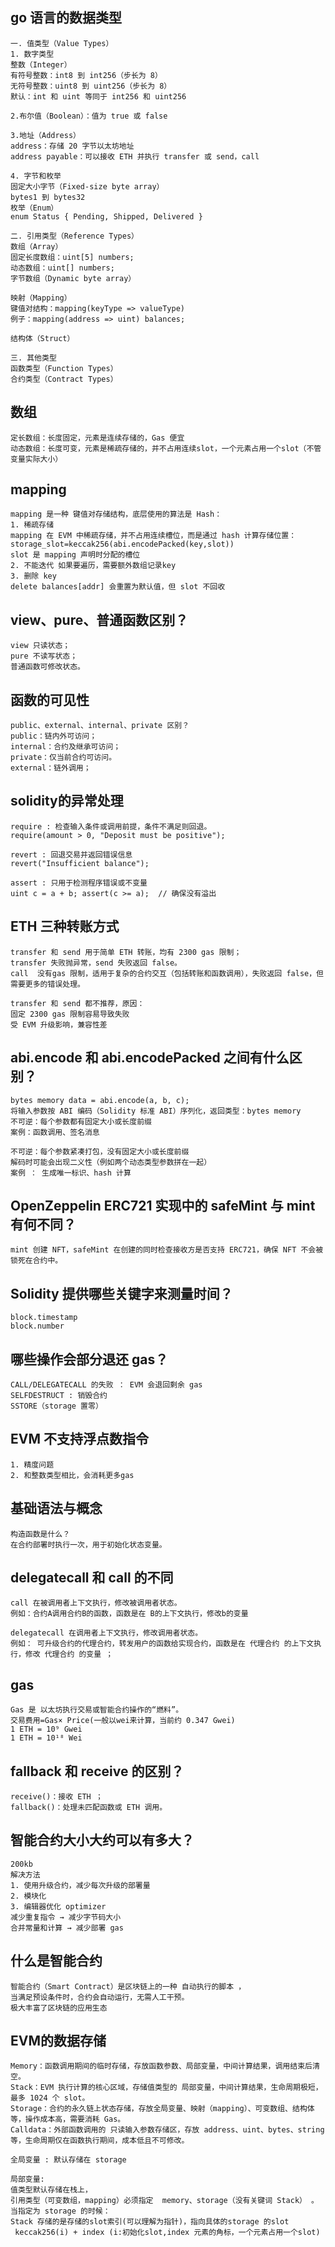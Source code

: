 ## go 语言的数据类型
```
一. 值类型（Value Types）
1. 数字类型
整数（Integer）
有符号整数：int8 到 int256（步长为 8）
无符号整数：uint8 到 uint256（步长为 8）
默认：int 和 uint 等同于 int256 和 uint256

2.布尔值（Boolean）：值为 true 或 false

3.地址（Address）
address：存储 20 字节以太坊地址
address payable：可以接收 ETH 并执行 transfer 或 send，call

4. 字节和枚举
固定大小字节（Fixed-size byte array）
bytes1 到 bytes32
枚举（Enum）
enum Status { Pending, Shipped, Delivered }

二. 引用类型（Reference Types）
数组（Array）
固定长度数组：uint[5] numbers;
动态数组：uint[] numbers;
字节数组（Dynamic byte array）

映射（Mapping）
键值对结构：mapping(keyType => valueType)
例子：mapping(address => uint) balances;

结构体（Struct）

三. 其他类型
函数类型（Function Types）
合约类型（Contract Types）
```

## 数组
```
定长数组：长度固定，元素是连续存储的，Gas 便宜
动态数组：长度可变，元素是稀疏存储的，并不占用连续slot，一个元素占用一个slot（不管变量实际大小）
```

## mapping
```
mapping 是一种 键值对存储结构，底层使用的算法是 Hash：
1. 稀疏存储
mapping 在 EVM 中稀疏存储，并不占用连续槽位，而是通过 hash 计算存储位置：
storage_slot=keccak256(abi.encodePacked(key,slot))
slot 是 mapping 声明时分配的槽位
2. 不能迭代 如果要遍历，需要额外数组记录key
3. 删除 key
delete balances[addr] 会重置为默认值，但 slot 不回收
```

##  view、pure、普通函数区别？
```
view 只读状态；
pure 不读写状态；
普通函数可修改状态。
```

## 函数的可见性
```
public、external、internal、private 区别？
public：链内外可访问；
internal：合约及继承可访问；
private：仅当前合约可访问。
external：链外调用；
```

## solidity的异常处理
```
require : 检查输入条件或调用前提，条件不满足则回退。
require(amount > 0, "Deposit must be positive");

revert : 回退交易并返回错误信息
revert("Insufficient balance");

assert : 只用于检测程序错误或不变量
uint c = a + b; assert(c >= a);  // 确保没有溢出

```

## ETH 三种转账方式
```
transfer 和 send 用于简单 ETH 转账，均有 2300 gas 限制；
transfer 失败抛异常，send 失败返回 false。
call  没有gas 限制，适用于复杂的合约交互（包括转账和函数调用），失败返回 false，但需要更多的错误处理。

transfer 和 send 都不推荐，原因：
固定 2300 gas 限制容易导致失败
受 EVM 升级影响，兼容性差
```

## abi.encode 和 abi.encodePacked 之间有什么区别？
```
bytes memory data = abi.encode(a, b, c);
将输入参数按 ABI 编码（Solidity 标准 ABI）序列化，返回类型：bytes memory
不可逆：每个参数都有固定大小或长度前缀
案例：函数调用、签名消息

不可逆：每个参数紧凑打包，没有固定大小或长度前缀
解码时可能会出现二义性（例如两个动态类型参数拼在一起）
案例 ： 生成唯一标识、hash 计算

```


## OpenZeppelin ERC721 实现中的 safeMint 与 mint 有何不同？
```
mint 创建 NFT，safeMint 在创建的同时检查接收方是否支持 ERC721，确保 NFT 不会被锁死在合约中。
```

## Solidity 提供哪些关键字来测量时间？
```
block.timestamp
block.number
```

## 哪些操作会部分退还 gas？
```
CALL/DELEGATECALL 的失败 ： EVM 会退回剩余 gas
SELFDESTRUCT : 销毁合约
SSTORE（storage 置零）
```

## EVM 不支持浮点数指令
```
1. 精度问题
2. 和整数类型相比，会消耗更多gas
```

## 基础语法与概念
```
构造函数是什么？
在合约部署时执行一次，用于初始化状态变量。
```

## delegatecall 和 call 的不同
```
call 在被调用者上下文执行，修改被调用者状态。
例如：合约A调用合约B的函数，函数是在 B的上下文执行，修改b的变量

delegatecall 在调用者上下文执行，修改调用者状态。
例如： 可升级合约的代理合约，转发用户的函数给实现合约，函数是在 代理合约 的上下文执行，修改 代理合约 的变量 ；
```

## gas
```
Gas 是 以太坊执行交易或智能合约操作的“燃料”。
交易费用=Gas× Price(一般以wei来计算，当前约 0.347 Gwei)
1 ETH = 10⁹ Gwei
1 ETH = 10¹⁸ Wei
```

## fallback 和 receive 的区别？
```
receive()：接收 ETH ；
fallback()：处理未匹配函数或 ETH 调用。
```

## 智能合约大小大约可以有多大？
```
200kb
解决方法
1. 使用升级合约，减少每次升级的部署量
2. 模块化
3. 编辑器优化 optimizer
减少重复指令 → 减少字节码大小
合并常量和计算 → 减少部署 gas
```


## 什么是智能合约
```
智能合约（Smart Contract）是区块链上的一种 自动执行的脚本 ，
当满足预设条件时，合约会自动运行，无需人工干预。
极大丰富了区块链的应用生态
```

## EVM的数据存储
```
Memory：函数调用期间的临时存储，存放函数参数、局部变量，中间计算结果，调用结束后清空。
Stack：EVM 执行计算的核心区域，存储值类型的 局部变量，中间计算结果，生命周期极短，最多 1024 个 slot。
Storage：合约的永久链上状态存储，存放全局变量、映射（mapping）、可变数组、结构体等，操作成本高，需要消耗 Gas。
Calldata：外部函数调用的 只读输入参数存储区，存放 address、uint、bytes、string 等，生命周期仅在函数执行期间，成本低且不可修改。

全局变量 : 默认存储在 storage

局部变量: 
值类型默认存储在栈上，
引用类型（可变数组，mapping）必须指定  memory、storage（没有关键词 Stack） 。
当指定为 storage 的时候：
Stack 存储的是存储的slot索引(可以理解为指针)，指向具体的storage 的slot
 keccak256(i) + index (i:初始化slot,index 元素的角标，一个元素占用一个slot)

```







